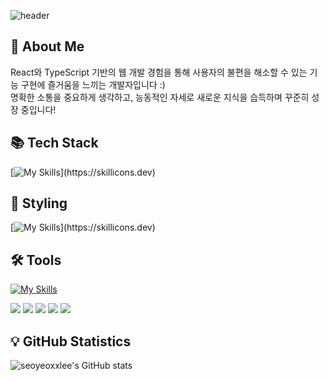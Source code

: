 ![header](https://capsule-render.vercel.app/api?type=venom&color=timeGradient&height=200&section=header&text=Hello,%20World!&fontSize=60)

🐶 About Me
---
React와 TypeScript 기반의 웹 개발 경험을 통해 사용자의 불편을 해소할 수 있는 기능 구현에 즐거움을 느끼는 개발자입니다 :) </br>
명확한 소통을 중요하게 생각하고, 능동적인 자세로 새로운 지식을 습득하며 꾸준히 성장 중입니다!

📚 Tech Stack
---
[![My Skills](https://skillicons.dev/icons?i=react,nextjs,js,ts,html,)](https://skillicons.dev)

💄 Styling
---
[![My Skills](https://skillicons.dev/icons?i=tailwind,styledcomponents,css,)](https://skillicons.dev)

🛠️ Tools
---
[![My Skills](https://skillicons.dev/icons?i=git,github,supabase,postman,figma,notion,discord)](https://skillicons.dev)

<div class="flex flex-wrap items-center gap-2">
  <img src="https://img.shields.io/badge/axios-5A29E4?style=for-the-badge&logo=axios&logoColor=white">
  <img src="https://img.shields.io/badge/reactquery-FF4154?style=for-the-badge&logo=reactquery&logoColor=white">
  <img src="https://img.shields.io/badge/eslint-4B32C3?style=for-the-badge&logo=eslint&logoColor=white">
  <img src="https://img.shields.io/badge/prettier-F7B93E?style=for-the-badge&logo=prettier&logoColor=white">
  <img src="https://img.shields.io/badge/Slack-4A154B?style=for-the-badge&logo=slack&logoColor=white">
</div>

💡 GitHub Statistics
---
![seoyeoxxlee's GitHub stats](https://github-readme-stats.vercel.app/api?username=seoyeoxxlee&theme=vue&show_icons=true)

<!--
**seoyeoxxlee/seoyeoxxlee** is a ✨ _special_ ✨ repository because its `README.md` (this file) appears on your GitHub profile.

Here are some ideas to get you started:

- 🔭 I’m currently working on ...
- 🌱 I’m currently learning ...
- 👯 I’m looking to collaborate on ...
- 🤔 I’m looking for help with ...
- 💬 Ask me about ...
- 📫 How to reach me: ...
- 😄 Pronouns: ...
- ⚡ Fun fact: ...
-->
